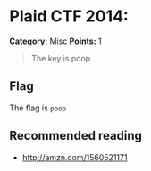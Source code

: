 # Plaid CTF 2014: 

**Category:** Misc
**Points:** 1

> The key is poop

## Flag

The flag is `poop`

## Recommended reading

* http://amzn.com/1560521171 
